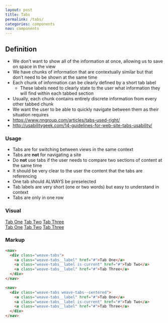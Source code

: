 ```yaml
---
layout: post
title: Tabs
permalink: /tabs/
categories: components
nav: components
---
```


## Definition
- We don’t want to show all of the information at once, allowing us to save on space in the view
- We have chunks of information that are contextually similar but that don’t need to be shown at the same time
- Each chunk of information can be clearly defined by a short tab label
  - These labels need to clearly state to the user what information they will find within each tabbed section
- Usually, each chunk contains entirely discrete information from every other tabbed chunk
  <!-- - For the example below, we would expect that “assignments” contains no overlapping info with “stats” but that each tab will all be information gathered about the main context (Ellen Obriadtchikova’s data). -->
- We want the user to be able to quickly navigate between them as their situation requires
- <https://www.nngroup.com/articles/tabs-used-right/>
- <http://usabilitygeek.com/14-guidelines-for-web-site-tabs-usability/>

### Usage

- Tabs are for switching between views in the same context
- Tabs are **not** for navigating a site
- Do **not** use tabs if the user needs to compare two sections of content at the same time
- It should be very clear to the user the content that the tabs are referencing
- One tab should ALWAYS be preselected
- Tab labels are very short (one or two words) but easy to understand in context
- Tabs are only in one row


### Visual
<nav>
  <div class="weave-tabs">
    <a class="weave-tabs__label" href="#">Tab One</a>
    <a class="weave-tabs__label is-current" href="#">Tab Two</a>
    <a class="weave-tabs__label" href="#">Tab Three</a>
  </div>
</nav>

<nav>
  <div class="weave-tabs weave-tabs--centered">
    <a class="weave-tabs__label" href="#">Tab One</a>
    <a class="weave-tabs__label is-current" href="#">Tab Two</a>
    <a class="weave-tabs__label" href="#">Tab Three</a>
  </div>
</nav>

### Markup
```html
<nav>
  <div class="weave-tabs">
    <a class="weave-tabs__label" href="#">Tab One</a>
    <a class="weave-tabs__label is-current" href="#">Tab Two</a>
    <a class="weave-tabs__label" href="#">Tab Three</a>
  </div>
</nav>

<nav>
  <div class="weave-tabs weave-tabs--centered">
    <a class="weave-tabs__label" href="#">Tab One</a>
    <a class="weave-tabs__label is-current" href="#">Tab Two</a>
    <a class="weave-tabs__label" href="#">Tab Three</a>
  </div>
</nav>
```
